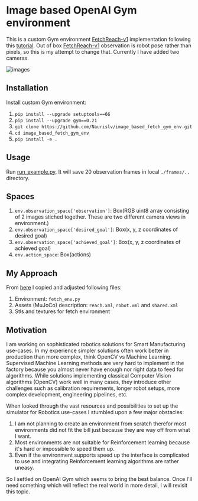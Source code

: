 # Image based OpenAI Gym environment

This is a custom Gym environment [FetchReach-v1](https://gym.openai.com/envs/FetchReach-v1/) implementation following this [tutorial](https://medium.com/@apoddar573/making-your-own-custom-environment-in-gym-c3b65ff8cdaa). Out of box [FetchReach-v1](https://gym.openai.com/envs/FetchReach-v1/) observation is robot pose rather than pixels, so this is my attempt to change that. Currently I have added two cameras.

![images](images/env_example.png)

## Installation

Install custom Gym environment:

1. `pip install --upgrade setuptools==66`
1. `pip install --upgrade gym==0.21`
2. `git clone https://github.com/Naurislv/image_based_fetch_gym_env.git`
3. `cd image_based_fetch_gym_env`
4. `pip install -e .`

## Usage

Run [run_example.py](run_example.py). It will save 20 observation frames in local `./frames/..` directory.

## Spaces

1. `env.observation_space['observation']`: Box(RGB uint8 array consisting of 2 images stiched together. These are two different camera views in environment.)
2. `env.observation_space['desired_goal']`: Box(x, y, z coordinates of desired goal)
3. `env.observation_space['achieved_goal']`: Box(x, y, z coordinates of achieved goal)
4. `env.action_space`: Box(actions)

## My Approach

From [here](https://github.com/openai/gym/tree/master/gym/envs/robotics) I copied and adjusted following files:

1. Environment: `fetch_env.py`
2. Assets (MuJoCo) description: `reach.xml`, `robot.xml` and `shared.xml`
3. Stls and textures for fetch environment


## Motivation

I am working on sophisticated robotics solutions for Smart Manufacturing use-cases. In my experience simpler solutions often work better in production than more complex, think OpenCV vs Machine Learning. Supervised Machine Learning methods are very hard to implement in the factory because you almost never have enough nor right data to feed for algorithms. While solutions implementing classical Computer Vision algorithms (OpenCV) work well in many cases, they introduce other challenges such as calibration requirements, longer robot setups, more complex development, engineering pipelines, etc.

When looked through the vast resources and possibilities to set up the simulator for Robotics use-cases I stumbled upon a few major obstacles:

1. I am not planning to create an environment from scratch therefor most environments did not fit the bill just because they are way off from what I want.
2. Most environments are not suitable for Reinforcement learning because it's hard or impossible to speed them up.
3. Even if the environment supports speed up the interface is complicated to use and integrating Reinforcement learning algorithms are rather uneasy.

So I settled on OpenAI Gym which seems to bring the best balance. Once I'll need something which will reflect the real world in more detail, I will revisit this topic.
